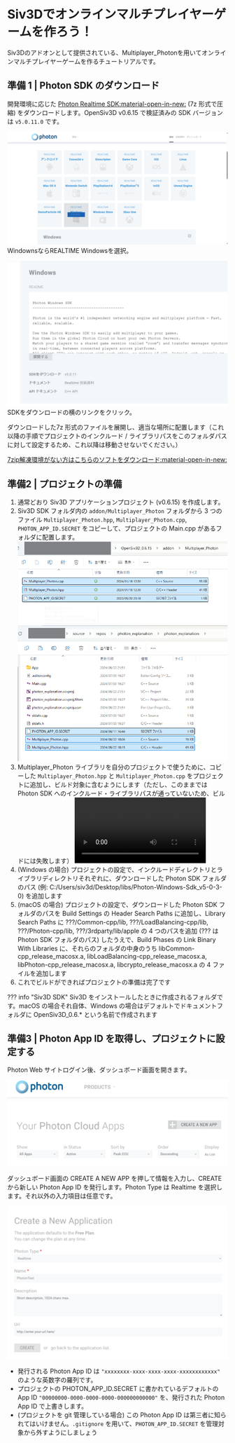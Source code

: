 # Siv3Dでオンラインマルチプレイヤーゲームを作ろう！
Siv3Dのアドオンとして提供されている、Multiplayer_Photonを用いてオンラインマルチプレイヤーゲームを作るチュートリアルです。

## 準備 1 | Photon SDK のダウンロード

開発環境に応じた [Photon Realtime SDK:material-open-in-new:](https://www.photonengine.com/ja-jp/sdks#realtime-cpp) (7z 形式で圧縮) をダウンロードします。OpenSiv3D v0.6.15 で検証済みの SDK バージョンは `v5.0.11.0` です。

![alt text](image.png)
WindownsならREALTIME Windowsを選択。

![SDKをダウンロード](image-1.png)
SDKをダウンロードの横のリンクをクリック。

ダウンロードした7z 形式のファイルを展開し、適当な場所に配置します（これ以降の手順でプロジェクトのインクルード / ライブラリパスをこのフォルダパスに対して設定するため、これ以降は移動させないでください。）

[7zip解凍環境がない方はこちらのソフトをダウンロード:material-open-in-new:](https://www.7-zip.org/)

## 準備2 | プロジェクトの準備
1. 通常どおり Siv3D アプリケーションプロジェクト (v0.6.15) を作成します。
2. Siv3D SDK フォルダ内の `addon/Multiplayer_Photon` フォルダから 3 つのファイル `Multiplayer_Photon.hpp`, `Multiplayer_Photon.cpp`, `PHOTON_APP_ID.SECRET` をコピーして、プロジェクトの Main.cpp があるフォルダに配置します。
![alt text](image-2.png)
![alt text](image-5.png)
3. Multiplayer_Photon ライブラリを自分のプロジェクトで使うために、コピーした `Multiplayer_Photon.hpp` と `Multiplayer_Photon.cpp` をプロジェクトに追加し、ビルド対象に含むようにします（ただし、このままでは Photon SDK へのインクルード・ライブラリパスが通っていないため、ビルドには失敗します）
<video controls src="20240822-1303-37.8676551.mp4" title="Title"></video>
4. (Windows の場合) プロジェクトの設定で、インクルードディレクトリとライブラリディレクトリそれぞれに、ダウンロードした Photon SDK フォルダのパス (例: C:/Users/siv3d/Desktop/libs/Photon-Windows-Sdk_v5-0-3-0) を追加します
5. (macOS の場合) プロジェクトの設定で、ダウンロードした Photon SDK フォルダのパスを Build Settings の Header Search Paths に追加し、Library Search Paths に ???/Common-cpp/lib, ???/LoadBalancing-cpp/lib, ???/Photon-cpp/lib, ???/3rdparty/lib/apple の 4 つのパスを追加 (??? は Photon SDK フォルダのパス) したうえで、Build Phases の Link Binary With Libraries に、それらのフォルダの中身のうち libCommon-cpp_release_macosx.a, libLoadBalancing-cpp_release_macosx.a, libPhoton-cpp_release_macosx.a, libcrypto_release_macosx.a の 4 ファイルを追加します
6. これでビルドができればプロジェクトの準備は完了です

??? info "Siv3D SDK"
    Siv3D をインストールしたときに作成されるフォルダです。macOS の場合それ自体、Windows の場合はデフォルトでドキュメントフォルダに OpenSiv3D_0.6.* という名前で作成されます

## 準備3 | Photon App ID を取得し、プロジェクトに設定する
Photon Web サイトログイン後、ダッシュボード画面を開きます。

![alt text](image-3.png)

ダッシュボード画面の CREATE A NEW APP を押して情報を入力し、CREATE から新しい Photon App ID を発行します。Photon Type は Realtime を選択します。それ以外の入力項目は任意です。

![alt text](image-4.png)

- 発行される Photon App ID は `"xxxxxxxx-xxxx-xxxx-xxxx-xxxxxxxxxxxx"` のような英数字の羅列です。
- プロジェクトの PHOTON_APP_ID.SECRET に書かれているデフォルトの App ID `"00000000-0000-0000-0000-000000000000"` を、発行された Photon App ID で上書きします。
- (プロジェクトを git 管理している場合) この Photon App ID は第三者に知られてはいけません。`.gitignore` を用いて、`PHOTON_APP_ID.SECRET` を管理対象から外すようにしましょう

